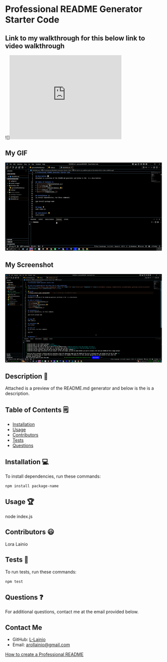 # Professional README Generator Starter Code

## Link to my walkthrough for this below link to video walkthrough
![]<iframe src="https://share.zight.com/Wnu8rnlD" width="360" height="270" style="border:none" frameborder="0" allow="accelerometer; autoplay; clipboard-write; encrypted-media; gyroscope; picture-in-picture" allowtransparency="true" allowfullscreen="true"></iframe>

## My GIF
![](./assets/images/Zight%20Recording%202024-5-23%20at%206.42.08%20PM.gif)

## My Screenshot
![](./assets/images/Zight%202024-5-23%20at%206.48.16%20PM.png)

## Description 📝
Attached is a preview of the README.md generator and below is the  is a description.

## Table of Contents 🗒
* [Installation](#installation-💻)
* [Usage](#usage-🏆)
* [Contributors](#contributors-😃)
* [Tests](#tests-🧪)
* [Questions](#questions-❓)

## Installation 💻
To install dependencies, run these commands:
```
npm install package-name
```

## Usage 🏆
node index.js

## Contributors 😃
Lora Lainio

## Tests 🧪
To run tests, run these commands:
```
npm test
```

## Questions ❓
For additional questions, contact me at the email provided below.

## Contact Me
- GitHub: [L-Lainio](https://github.com/L-Lainio/)
- Email: arollainio@gmail.com

[How to create a Professional README](https://coding-boot-camp.github.io/full-stack/github/professional-readme-guide)

